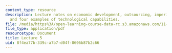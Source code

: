 ```yaml
---
content_type: resource
description: Lecture notes on economic development, outsourcing, imperialism, technology,
  and four examples of technological capabilities.
file: /media/https%3A/open-learning-course-data-rc.s3.amazonaws.com/11-167-economic-development-technical-capabilities-spring-2004/8f4ea77b339ca7b7d04f8606b87b2c66_lec_5.pdf
file_type: application/pdf
resourcetype: Document
title: Lecture 5
uid: 8f4ea77b-339c-a7b7-d04f-8606b87b2c66
---
```

